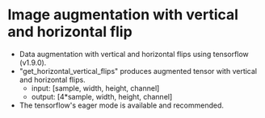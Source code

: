 # Image augmentation with vertical and horizontal flip 
* Data augmentation with vertical and horizontal flips using tensorflow (v1.9.0).
* "get_horizontal_vertical_flips" produces augmented tensor with vertical and horizontal flips. 
  * input: [sample, width, height, channel] 
  * output: [4*sample, width, height, channel]
* The tensorflow's eager mode is available and recommended. 
